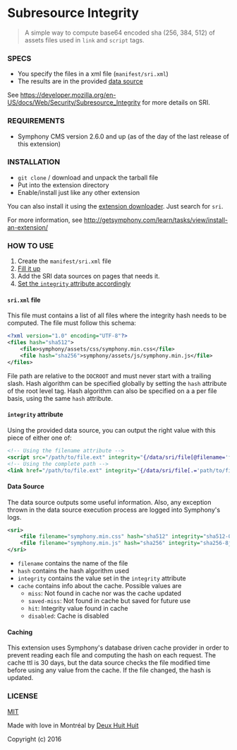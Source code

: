# Subresource Integrity

> A simple way to compute base64 encoded sha (256, 384, 512) of assets files used in `link` and `script` tags.

### SPECS

- You specify the files in a xml file (`manifest/sri.xml`)
- The results are in the provided [data source](#data-source)

See <https://developer.mozilla.org/en-US/docs/Web/Security/Subresource_Integrity> for more details on SRI.

### REQUIREMENTS

- Symphony CMS version 2.6.0 and up (as of the day of the last release of this extension)

### INSTALLATION

- `git clone` / download and unpack the tarball file
- Put into the extension directory
- Enable/install just like any other extension

You can also install it using the [extension downloader](http://symphonyextensions.com/extensions/extension_downloader/).
Just search for `sri`.

For more information, see <http://getsymphony.com/learn/tasks/view/install-an-extension/>

### HOW TO USE

1. Create the `manifest/sri.xml` file
2. [Fill it up](#srixml-file)
3. Add the SRI data sources on pages that needs it.
4. [Set the `integrity` attribute accordingly](#integrity-attribute)

#### `sri.xml` file

This file must contains a list of all files where the integrity hash needs to be computed. The file must follow this schema:

```xml
<?xml version="1.0" encoding="UTF-8"?>
<files hash="sha512">
    <file>symphony/assets/css/symphony.min.css</file>
    <file hash="sha256">symphony/assets/js/symphony.min.js</file>
</files>
```

File path are relative to the `DOCROOT` and must never start with a trailing slash. Hash algorithm can be specified globally by setting the `hash` attribute of the root level tag. Hash algorithm can also be specified on a a per file basis, using the same `hash` attribute.

#### `integrity` attribute

Using the provided data source, you can output the right value with this piece of either one of:

```xslt
<!-- Using the filename attribute -->
<script src="/path/to/file.ext" integrity="{/data/sri/file[@filename='file.ext']/@integrity}"></script>
<!-- Using the complete path -->
<link href="/path/to/file.ext" integrity="{/data/sri/file[.='path/to/file.ext']/@integrity}" />
```

#### Data Source

The data source outputs some useful information. Also, any exception thrown in the data source execution process are logged into Symphony's logs.

```xml
<sri>
    <file filename="symphony.min.css" hash="sha512" integrity="sha512-0UfXWfRg5GzU/l6VXUKRMl3TFmz0FijSoJMt3vmfjwTkYztMDWqpvFZ4F4eMY9c5C+/n49cuFya8A0vN95deug==" cache="miss-saved">symphony/assets/css/symphony.min.css</file>
    <file filename="symphony.min.js" hash="sha256" integrity="sha256-8jb0A0Ei0W+is2NHkiAeUdWDrXPhYQeoFGF6ljIKCKs=" cache="hit">symphony/assets/js/symphony.min.js</file>
</sri>
```

- `filename` contains the name of the file
- `hash` contains the hash algorithm used
- `integrity` contains the value set in the `integrity` attribute
- `cache` contains info about the cache. Possible values are
    + `miss`: Not found in cache nor was the cache updated
    + `saved-miss`: Not found in cache but saved for future use
    + `hit`: Integrity value found in cache
    + `disabled`: Cache is disabled

#### Caching

This extension uses Symphony's database driven cache provider in order to prevent reading each file and computing the hash on each request. The cache ttl is 30 days, but the data source checks the file modified time before using any value from the cache. If the file changed, the hash is updated.

### LICENSE

[MIT](http://deuxhuithuit.mit-license.org)

Made with love in Montréal by [Deux Huit Huit](https://deuxhuithuit.com)

Copyright (c) 2016
